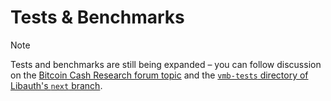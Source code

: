 # Tests & Benchmarks

> [!NOTE]
> Tests and benchmarks are still being expanded – you can follow discussion on the [Bitcoin Cash Research forum topic](https://bitcoincashresearch.org/t/chip-2021-05-targeted-virtual-machine-limits/437/63?u=bitjson) and the [`vmb-tests` directory of Libauth's `next` branch](https://github.com/bitauth/libauth/tree/next/src/lib/vmb-tests).

